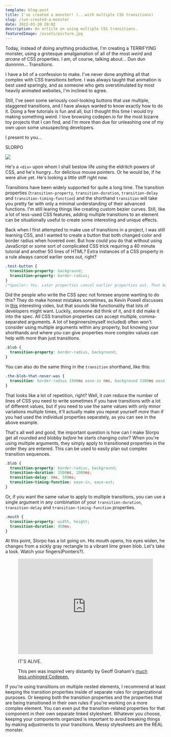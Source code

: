 ```yaml
---
template: blog-post
title: I've created a monster! (...with multiple CSS transitions)
slug: /ive-created-a-monster
date: 2022-03-20 20:02
description: An article on using multiple CSS transitions.
featuredImage: /assets/picture.jpg
---
```

Today, instead of doing anything productive, I'm creating a TERRIFYING monster, using a grotesque amalgamation of all of the most *weird* and *arcane* of CSS properties. I am, of course, talking about...
Dun dun dunnnnn...
Transitions.

I have a bit of a confession to make. I've never done anything all that complex with CSS transitions before. I was always taught that animation is best used sparingly, and as someone who gets overstimulated by most heavily animated websites, I'm inclined to agree.

Still, I've seen some seriously cool-looking buttons that use multiple, staggered transitions, and I have always wanted to know exactly how to do it. Doing a few tutorials is fun and all, but I thought this time I would try making something weird. I love browsing codepen.io for the most bizarre toy projects that I can find, and I'm more than due for unleashing one of my own upon some unsuspecting developers.

I present to you...

SLORPO

![](/assets/the-blob.png)

He's a `<div>` upon whom I shall bestow life using the eldritch powers of CSS, and he's hungry...for delicious mouse pointers. Or he would be, if he were alive yet. He's looking a little stiff right now.

Transitions have been widely supported for quite a long time. The transition properties (`transition-property`, `transition-duration`, `transition-delay` and `transition-timing-function`) and the shorthand `transition` will take you pretty far with only a minimal understanding of their advanced functions. I'm still learing things like creating custom bezier curves. Still, like a lot of less-used CSS features, adding multiple transitions to an element can be situationally useful to create some interesting and unique effects.

Back when I first attempted to make use of transitions in a project, I was still learning CSS, and I wanted to create a button that both changed color and border radius when hovered over. But how could you do that without using JavaScript or some sort of complicated CSS trick requiring a 40 minute tutorial and another 50 lines of HTML? Extra instances of a CSS property in a rule always cancel earlier ones out, right?

```css
.test-button {
  transition-property: background;
  transition-property: border-radius;
}
/*Spoiler: Yes. Later properties cancel earlier properties out. That background property does not work.*/
```

Did the people who write the CSS spec not foresee anyone wanting to do this? They do make honest mistakes sometimes, as Kevin Powell discusses in [this](https://www.youtube.com/watch?v=O1Yc5akcrRo) interesting video, but that sounds like functionality that lots of developers might want.
Luckily, someone did think of it, and it did make it into the spec. All CSS transition properties can accept multiple, comma-separated arguments. A lot of beginners(myself included) often won't consider using multiple arguments within any property, but knowing your shorthands and where you can give properties more complex values can help with more than just transitions.

```css
.blob {
  transition-property: border-radius, background;
}
```

You can also do the same thing in the `transition` shorthand, like this:

```css
.the-blob-that-never-was {
  transition: border-radius 1500ms ease-in 0ms, background 1500ms ease-in 0ms;
}
```

That looks like a lot of repetition, right? Well, it *can* reduce the number of lines of CSS you need to write sometimes if you have transitions with a lot of different values, but if you need to use the same values with only minor variations multiple times, it'll actually make you repeat yourself *more* than if you had used the individual properties separately, as you can see in the above example.

That's all well and good, the important question is how can I make Slorpo get all rounded and blobby *before* he starts changing color? When you're using multiple arguments, they simply apply to transitioned properties in the order they are entered. This can be used to easily plan out complex transition sequences.

```css
.blob {
  transition-property: border-radius, background;
  transition-duration: 1500ms, 1000ms;
  transition-delay: 0ms, 500ms;
  transition-timing-function: ease-in, ease-out;
}
```

Or, if you want the same value to apply to multiple transitions, you can use a single argument in any combination of your `transition-duration`, `transition-delay` and `transition-timing-function` properties.

```css
.mouth {
  transition-property: width, height;
  transition-duration: 450ms;
}
```

At this point, Slorpo has a lot going on. His mouth opens, his eyes widen, he changes from a sickly gray rectangle to a vibrant lime green blob. Let's take a look. Watch your fingers(Pointers?).

<figure>
<iframe height="300" style="width: 100%;" scrolling="no" title="The Most Cursed CSS Transitions Tutorial Ever" src="https://codepen.io/ericbrown8787/embed/WNdveyw?default-tab=html%2Cresult" frameborder="no" loading="lazy" allowtransparency="true" allowfullscreen="true">
  See the Pen <a href="https://codepen.io/ericbrown8787/pen/WNdveyw">
  The Most Cursed CSS Transitions Tutorial Ever</a> by Eric Brown (<a href="https://codepen.io/ericbrown8787">@ericbrown8787</a>)
  on <a href="https://codepen.io">CodePen</a>.
</iframe>
<figcaption>
<p>IT'S ALIVE.</p>
<p>This pen was inspired very distantly by Geoff Graham's 
<a href="https://codepen.io/geoffgraham/pen/dGoOMB">much less unhinged Codepen. </a></p>
</figcaption>
</figure>

If you're using transitions on multiple nested elements, I recommend at least keeping the transition properties inside of separate rules for organizational purposes. Or keeping both the transition properties and the properties that are being transitioned in their own rules if you're working on a more complex element. You can even put the transition-related properties for that component in their own separate linked stylesheet. Whatever you choose, keeping your components organized is important to avoid breaking things by making adjustments to your transitions. Messy stylesheets are the REAL monster.